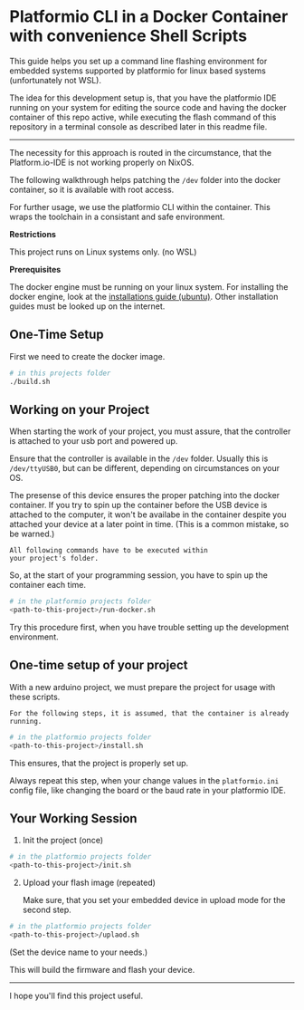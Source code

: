 # Platformio CLI in a Docker Container with convenience Shell Scripts

This guide helps you set up a command line flashing environment for 
embedded systems supported by platformio for linux based systems
(unfortunately not WSL).

The idea for this development setup is, that you have the platformio IDE
running on your system for editing the source code and having the 
docker container of this repo active, while executing the flash command
of this repository in a terminal console as described later in this readme 
file.

---

The necessity for this approach is routed in the circumstance,
that the Platform.io-IDE is not working properly on NixOS.

The following walkthrough helps patching the `/dev` folder into
the docker container, so it is available with root access.

For further usage, we use the platformio CLI within the container.
This wraps the toolchain in a consistant and safe environment.

**Restrictions**
    
This project runs on Linux systems only. (no WSL)

**Prerequisites** 

The docker engine must be running on your linux system. 
For installing the docker engine, look at the [installations guide (ubuntu)](https://docs.docker.com/engine/install/ubuntu/). 
Other installation guides must be looked up on the internet.

## One-Time Setup

First we need to create the docker image.

```bash
# in this projects folder
./build.sh
```

## Working on your Project

When starting the work of your project, you must assure, that
the controller is attached to your usb port and powered up.

Ensure that the controller is available in the `/dev` folder.
Usually this is `/dev/ttyUSB0`, but can be different, 
depending on circumstances on your OS.

The presense of this device ensures the proper patching into the
docker container. If you try to spin up the container before the USB device is attached to the computer, 
it won't be availabe in the container despite you attached your device at a later point in time. 
(This is a common mistake, so be warned.)

    All following commands have to be executed within
    your project's folder.

So, at the start of your programming session, you have to spin up the container each time.

```bash
# in the platformio projects folder
<path-to-this-project>/run-docker.sh
```

Try this procedure first, when you have trouble setting up the
development environment.

## One-time setup of your project

With a new arduino project, we must prepare the project for usage with these scripts.



    For the following steps, it is assumed, that the container is already running.

```bash
# in the platformio projects folder
<path-to-this-project>/install.sh
```

This ensures, that the project is properly set up.

Always repeat this step, when your change values in the `platformio.ini` config file,
like changing the board or the baud rate in your platformio IDE.

## Your Working Session

1. Init the project (once)

```bash
# in the platformio projects folder
<path-to-this-project>/init.sh
```

2. Upload your flash image (repeated)

    Make sure, that you set your embedded device in upload mode for the second step.

```bash
# in the platformio projects folder
<path-to-this-project>/uplaod.sh
```
(Set the device name to your needs.)

This will build the firmware and flash your device.

---

I hope you'll find this project useful.
